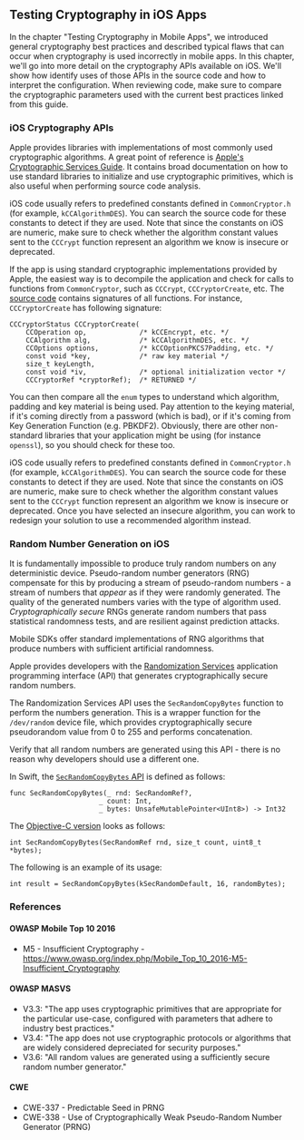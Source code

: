 ## Testing Cryptography in iOS Apps

In the chapter "Testing Cryptography in Mobile Apps", we introduced general cryptography best practices and described typical flaws that can occur when cryptography is used incorrectly in mobile apps. In this chapter, we'll go into more detail on the cryptography APIs available on iOS. We'll show how identify uses of those APIs in the source code and how to interpret the configuration. When reviewing code, make sure to compare the cryptographic parameters used with the current best practices linked from this guide.

### iOS Cryptography APIs

Apple provides libraries with implementations of most commonly used cryptographic algorithms. A great point of reference is [Apple's Cryptographic Services Guide](https://developer.apple.com/library/content/documentation/Security/Conceptual/cryptoservices/GeneralPurposeCrypto/GeneralPurposeCrypto.html "Apple Cryptographic Services Guide"). It contains broad documentation on how to use standard libraries to initialize and use cryptographic primitives, which is also useful when performing source code analysis.

iOS code usually refers to predefined constants defined in `CommonCryptor.h` (for example, `kCCAlgorithmDES`). You can search the source code for these constants to detect if they are used. Note that since the constants on iOS are numeric, make sure to check whether the algorithm constant values sent to the `CCCrypt` function represent an algorithm we know is insecure or deprecated.

If the app is using standard cryptographic implementations provided by Apple, the easiest way is to decompile the application and check for calls to functions from `CommonCryptor`, such as `CCCrypt`, `CCCryptorCreate`, etc. The [source code](https://opensource.apple.com/source/CommonCrypto/CommonCrypto-36064/CommonCrypto/CommonCryptor.h "CommonCryptor.h") contains signatures of all functions.
For instance, `CCCryptorCreate` has following signature:
```
CCCryptorStatus CCCryptorCreate(
	CCOperation op,             /* kCCEncrypt, etc. */
	CCAlgorithm alg,            /* kCCAlgorithmDES, etc. */
	CCOptions options,          /* kCCOptionPKCS7Padding, etc. */
	const void *key,            /* raw key material */
	size_t keyLength,
	const void *iv,             /* optional initialization vector */
	CCCryptorRef *cryptorRef);  /* RETURNED */
```

You can then compare all the `enum` types to understand which algorithm, padding and key material is being used. Pay attention to the keying material, if it's coming directly from a password (which is bad), or if it's coming from Key Generation Function (e.g. PBKDF2).
Obviously, there are other non-standard libraries that your application might be using (for instance `openssl`), so you should check for these too.

iOS code usually refers to predefined constants defined in `CommonCryptor.h` (for example, `kCCAlgorithmDES`). You can search the source code for these constants to detect if they are used. Note that since the constants on iOS are numeric, make sure to check whether the algorithm constant values sent to the `CCCrypt` function represent an algorithm we know is insecure or deprecated. Once you have selected an insecure algorithm, you can work to redesign your solution to use a recommended algorithm instead. 

### Random Number Generation on iOS

It is fundamentally impossible to produce truly random numbers on any deterministic device. Pseudo-random number generators (RNG) compensate for this by producing a stream of pseudo-random numbers - a stream of numbers that *appear* as if they were randomly generated. The quality of the generated numbers varies with the type of algorithm used. *Cryptographically secure* RNGs generate random numbers that pass statistical randomness tests, and are resilient against prediction attacks.

Mobile SDKs offer standard implementations of RNG algorithms that produce numbers with sufficient artificial randomness.

Apple provides developers with the [Randomization Services](https://developer.apple.com/reference/security/randomization_services "Randomization Services") application programming interface (API) that generates cryptographically secure random numbers.

The Randomization Services API uses the `SecRandomCopyBytes` function to perform the numbers generation. This is a wrapper function for the `/dev/random` device file, which provides cryptographically secure pseudorandom value from 0 to 255 and performs concatenation.

Verify that all random numbers are generated using this API - there is no reason why developers should use a different one. 

In Swift, the [`SecRandomCopyBytes` API](https://developer.apple.com/reference/security/1399291-secrandomcopybytes "SecRandomCopyBytes (Swift)") is defined as follows:
```
func SecRandomCopyBytes(_ rnd: SecRandomRef?,
                      _ count: Int,
                      _ bytes: UnsafeMutablePointer<UInt8>) -> Int32
```

The [Objective-C version](https://developer.apple.com/reference/security/1399291-secrandomcopybytes?language=objc "SecRandomCopyBytes (Objective-C)") looks as follows:
```
int SecRandomCopyBytes(SecRandomRef rnd, size_t count, uint8_t *bytes);
```

The following is an example of its usage:
```
int result = SecRandomCopyBytes(kSecRandomDefault, 16, randomBytes);
```

### References

#### OWASP Mobile Top 10 2016
- M5 - Insufficient Cryptography - https://www.owasp.org/index.php/Mobile_Top_10_2016-M5-Insufficient_Cryptography

#### OWASP MASVS
- V3.3: "The app uses cryptographic primitives that are appropriate for the particular use-case, configured with parameters that adhere to industry best practices."
- V3.4: "The app does not use cryptographic protocols or algorithms that are widely considered depreciated for security purposes."
- V3.6: "All random values are generated using a sufficiently secure random number generator."

#### CWE
- CWE-337 - Predictable Seed in PRNG
- CWE-338 - Use of Cryptographically Weak Pseudo-Random Number Generator (PRNG)

